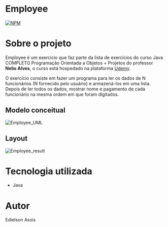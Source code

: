 # Employee
[![NPM](https://img.shields.io/npm/l/react)](https://github.com/edielson-assis/Employee2/blob/main/LICENSE) 

# Sobre o projeto
Employee é um exercício que faz parte da lista de exercícios do curso Java COMPLETO Programação Orientada a Objetos + Projetos do professor **Nelio Alves**, o curso está hospedado na plataforma [Udemy](https://www.udemy.com/course/java-curso-completo/ "Site da Udemy").

O exercício consiste em fazer um programa para ler os dados de N funcionários (N
fornecido pelo usuário) e armazená-los em uma lista. Depois
de ler todos os dados, mostrar nome e pagamento de cada
funcionário na mesma ordem em que foram digitados.
## Modelo conceitual
![Employee_UML](https://user-images.githubusercontent.com/105529988/178131248-be4e6c75-f86b-4d03-8587-b554e0320d02.png)

## Layout
![Employee_result](https://user-images.githubusercontent.com/105529988/178131258-09cc34ef-c83a-4116-8d66-a7bad798d734.png)

# Tecnologia utilizada
- Java

# Autor
Edielson Assis
